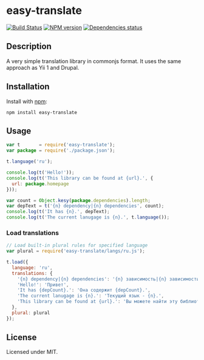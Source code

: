 # easy-translate
[![Build Status](https://travis-ci.org/megahertz/easy-translate.svg?branch=master)](https://travis-ci.org/megahertz/easy-translate)
[![NPM version](https://badge.fury.io/js/easy-translate.svg)](https://badge.fury.io/js/easy-translate)
[![Dependencies status](https://david-dm.org/megahertz/easy-translate/status.svg)](https://david-dm.org/megahertz/easy-translate)

## Description

A very simple translation library in commonjs format. It uses the same approach
as Yii 1 and Drupal.

## Installation

Install with [npm](https://npmjs.org/package/easy-translate):

    npm install easy-translate

## Usage

```js
var t       = require('easy-translate');
var package = require('./package.json');

t.language('ru');

console.log(t('Hello!'));
console.log(t('This library can be found at {url}.', {
  url: package.homepage
}));

var count = Object.kesy(package.dependencies).length;
var depText = t('{n} dependency|{n} dependencies', count);
console.log(t('It has {n}.', depText);
console.log(t('The current lanugage is {n}.', t.language());
```

### Load translations
```js
// Load built-in plural rules for specified language
var plural = require('easy-translate/langs/ru.js');

t.load({
  language: 'ru',
  translations: {
    '{n} dependency|{n} dependencies': '{n} зависимость|{n} зависимости|{n} зависимостей|{n} зависимостей'
    'Hello!': 'Привет',
    'It has {depCount}.': 'Она содержит {depCount}.',
    'The current lanugage is {n}.': 'Текущий язык - {n}.',
    'This library can be found at {url}.': 'Вы можете найти эту библиотеку на {url}'
  },
  plural: plural
});
```

## License

Licensed under MIT.
